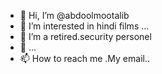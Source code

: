 - 👋 Hi, I’m @abdoolmootalib
- 👀 I’m interested in hindi films ...
- 🌱 I’m a retired.security personel
- 💞 ...
- 📫 How to reach me .My email..

<!---
abdoolmootalib/abdoolmootalib is a ✨ special ✨ repository because its `README.md` (this file) appears on your GitHub profile.
You can click the Preview link to take a look at your changes.
--->


